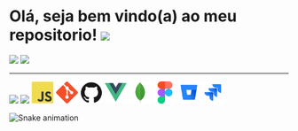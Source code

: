 <h1>Olá, seja bem vindo(a) ao meu repositorio! <span><img width="50px" src="https://user-images.githubusercontent.com/95941924/147305886-8271bbe2-690c-408a-882e-8d8e798aca55.png"></span></h1>
<div>
  <a href="https://github.com/kellycsantos"></a>
  <img height="155em"  src="https://github-readme-stats.vercel.app/api?username=kellycsantos&show_icons=true&theme=dracula&include_all_commits=true&count_private=true">
  <img height="155.1em"  src="https://github-readme-stats.vercel.app/api/top-langs/?username=kellycsantos&layout=compact&langs_count=16&theme=dracula">
 </div>   
  
  <hr>

  
  
  
  <div>
    <img src="https://www.svgrepo.com/show/349402/html5.svg" width="40px" />
    <img src="https://www.svgrepo.com/show/349330/css3.svg" width="40px"/>
    <img src="https://raw.githubusercontent.com/devicons/devicon/2ae2a900d2f041da66e950e4d48052658d850630/icons/javascript/javascript-original.svg" width="40px">
    <img src="https://raw.githubusercontent.com/devicons/devicon/2ae2a900d2f041da66e950e4d48052658d850630/icons/git/git-original.svg" width="40px" >  
    <img src="https://raw.githubusercontent.com/devicons/devicon/2ae2a900d2f041da66e950e4d48052658d850630/icons/github/github-original.svg" width="40px">
    <img src="https://raw.githubusercontent.com/devicons/devicon/1119b9f84c0290e0f0b38982099a2bd027a48bf1/icons/vuejs/vuejs-original.svg" width="40px">
    <img src="https://raw.githubusercontent.com/devicons/devicon/1119b9f84c0290e0f0b38982099a2bd027a48bf1/icons/mongodb/mongodb-original.svg" width="40px">
    <img src="https://github.com/devicons/devicon/blob/master/icons/figma/figma-original.svg" width="40px">
    <img src="https://github.com/devicons/devicon/blob/master/icons/bitbucket/bitbucket-original.svg" width="40px">
   <img src="https://github.com/devicons/devicon/blob/master/icons/jira/jira-original.svg" width="40px">
<!--    <img src="" width="40px"> -->
  
 
   
  </div>
  
  
  ![Snake animation](https://github.com/kellycsantos/kellycsantos/blob/output/github-contribution-grid-snake.svg)
